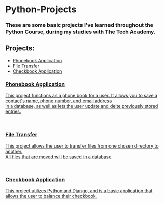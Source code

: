 # Python-Projects

<h3> These are some basic projects I've learned throughout the Python Course, during my studies with The Tech Academy.</h3>

<h2><strong>Projects: </strong></h2>
<ul>
  <li><a href="https://github.com/Kdooby/Python-Projects/tree/main/Phonebook%20Project"</a>Phonebook Application</li>
  <li><a href="https://github.com/Kdooby/Python-Projects/tree/main/File%20Transfer"</a>File Transfer</li>
  <li><a href="https://github.com/Kdooby/Python-Projects/tree/main/Django/CheckbookChallenge"</a>Checkbook Application</li>
</ul>
  
<h3><strong>Phonebook Application</strong></h3>

<p>This project functions as a phone book for a user. It allows you to save a contact's name, phone number, and email address<br>
  in a database, as well as lets the user update and delte previously stored entries.</p>
<br>

<h3><strong>File Transfer</strong></h3>

<p>This project allows the user to transfer files from one chosen directory to another.<br>
  All files that are moved will be saved in a database</p>
<br>

<h3><strong>Checkbook Application</strong></h3>

<p>This project utilizes Python and Django, and is a basic application that allows the user to balance their checkbook.<br>
  
